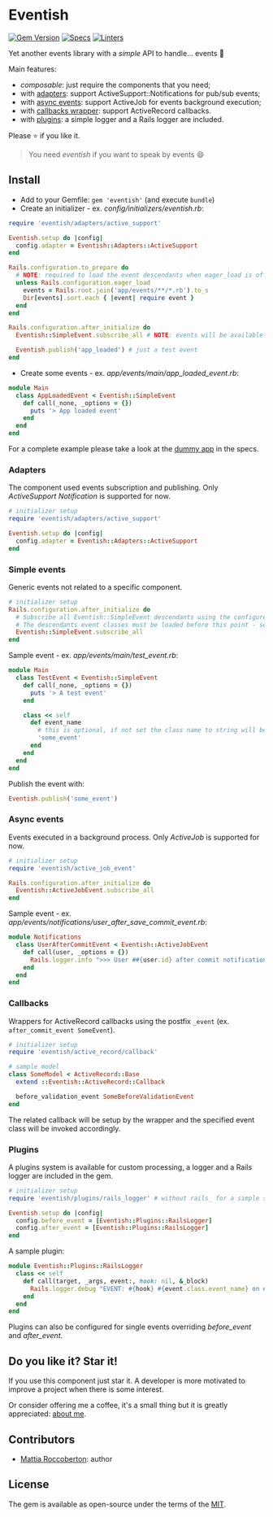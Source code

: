 # Eventish

[![Gem Version](https://badge.fury.io/rb/eventish.svg)](https://badge.fury.io/rb/eventish)
[![Specs](https://github.com/blocknotes/eventish/actions/workflows/main.yml/badge.svg)](https://github.com/blocknotes/eventish/actions/workflows/main.yml)
[![Linters](https://github.com/blocknotes/eventish/actions/workflows/linters.yml/badge.svg)](https://github.com/blocknotes/eventish/actions/workflows/linters.yml)

Yet another events library with a _simple_ API to handle... events :tada:

Main features:
- _composable_: just require the components that you need;
- with [adapters](#adapters): support ActiveSupport::Notifications for pub/sub events;
- with [async events](#async-events): support ActiveJob for events background execution;
- with [callbacks wrapper](#callbacks): support ActiveRecord callbacks.
- with [plugins](#plugins): a simple logger and a Rails logger are included.

Please :star: if you like it.

> You need _eventish_ if you want to speak by events :smile:

## Install

- Add to your Gemfile: `gem 'eventish'` (and execute `bundle`)
- Create an initializer - ex. _config/initializers/eventish.rb_:

```rb
require 'eventish/adapters/active_support'

Eventish.setup do |config|
  config.adapter = Eventish::Adapters::ActiveSupport
end

Rails.configuration.to_prepare do
  # NOTE: required to load the event descendants when eager_load is off
  unless Rails.configuration.eager_load
    events = Rails.root.join('app/events/**/*.rb').to_s
    Dir[events].sort.each { |event| require event }
  end
end

Rails.configuration.after_initialize do
  Eventish::SimpleEvent.subscribe_all # NOTE: events will be available after this point

  Eventish.publish('app_loaded') # just a test event
end
```

- Create some events - ex. _app/events/main/app_loaded_event.rb_:

```rb
module Main
  class AppLoadedEvent < Eventish::SimpleEvent
    def call(_none, _options = {})
      puts '> App loaded event'
    end
  end
end
```

For a complete example please take a look at the [dummy app](spec/dummy) in the specs.

### Adapters

The component used events subscription and publishing.
Only _ActiveSupport Notification_ is supported for now.

```rb
# initializer setup
require 'eventish/adapters/active_support'

Eventish.setup do |config|
  config.adapter = Eventish::Adapters::ActiveSupport
end
```

### Simple events

Generic events not related to a specific component.

```rb
# initializer setup
Rails.configuration.after_initialize do
  # Subscribe all Eventish::SimpleEvent descendants using the configured adapter
  # The descendants event classes must be loaded before this point - see eager_load notes in the Install section
  Eventish::SimpleEvent.subscribe_all
end
```

Sample event - ex. _app/events/main/test_event.rb_:

```rb
module Main
  class TestEvent < Eventish::SimpleEvent
    def call(_none, _options = {})
      puts '> A test event'
    end

    class << self
      def event_name
        # this is optional, if not set the class name to string will be used
        'some_event'
      end
    end
  end
end
```

Publish the event with:

```rb
Eventish.publish('some_event')
```

### Async events

Events executed in a background process.
Only _ActiveJob_ is supported for now.

```rb
# initializer setup
require 'eventish/active_job_event'

Rails.configuration.after_initialize do
  Eventish::ActiveJobEvent.subscribe_all
end
```

Sample event - ex. _app/events/notifications/user_after_save_commit_event.rb_:

```rb
module Notifications
  class UserAfterCommitEvent < Eventish::ActiveJobEvent
    def call(user, _options = {})
      Rails.logger.info ">>> User ##{user.id} after commit notification"
    end
  end
end
```

### Callbacks

Wrappers for ActiveRecord callbacks using the postfix `_event` (ex. `after_commit_event SomeEvent`).

```rb
# initializer setup
require 'eventish/active_record/callback'
```

```rb
# sample model
class SomeModel < ActiveRecord::Base
  extend ::Eventish::ActiveRecord::Callback

  before_validation_event SomeBeforeValidationEvent
end
```

The related callback will be setup by the wrapper and the specified event class will be invoked accordingly.

### Plugins

A plugins system is available for custom processing, a logger and a Rails logger are included in the gem.

```rb
# initializer setup
require 'eventish/plugins/rails_logger' # without rails_ for a simple stdout logger

Eventish.setup do |config|
  config.before_event = [Eventish::Plugins::RailsLogger]
  config.after_event = [Eventish::Plugins::RailsLogger]
end
```

A sample plugin:

```rb
module Eventish::Plugins::RailsLogger
  class << self
    def call(target, _args, event:, hook: nil, &_block)
      Rails.logger.debug "EVENT: #{hook} #{event.class.event_name} on #{target.inspect}"
    end
  end
end
```

Plugins can also be configured for single events overriding _before_event_ and _after_event_.

## Do you like it? Star it!

If you use this component just star it. A developer is more motivated to improve a project when there is some interest.

Or consider offering me a coffee, it's a small thing but it is greatly appreciated: [about me](https://www.blocknot.es/about-me).

## Contributors

- [Mattia Roccoberton](https://www.blocknot.es): author

## License

The gem is available as open-source under the terms of the [MIT](LICENSE.txt).
